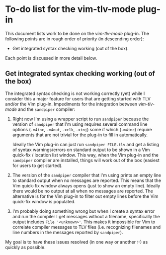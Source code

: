# To-do list for the vim-tlv-mode plug-in

This document lists work to be done on the *vim-tlv-mode* plug-in. The
following points are in rough order of priority (in descending order):

 * Get integrated syntax checking working (out of the box).

Each point is discussed in more detail below.

## Get integrated syntax checking working (out of the box)

The integrated syntax checking is not working correctly (yet) while I consider
this a major feature for users that are getting started with TLV and/or the Vim
plug-in. Impediments for the integration between *vim-tlv-mode* and the
`sandpiper` compiler:

 1. Right now I'm using a wrapper script to run `sandpiper` because the version
    of `sandpiper` that I'm using requires several command line options
    (`-m4inc`, `-m4out`, `-xclk`, `-xinj`) some if which (`-m4inc`) require
    arguments that are not trivial for the plug-in to fill in automatically.

    Ideally the Vim plug-in can just run `sandpiper FILE.tlv` and get a listing
    of syntax warnings/errors on standard output to be shown in a Vim quick-fix
    / location list window. This way, when the Vim plug-in and the `sandpiper`
    compiler are installed, things will work out of the box (easiest for users
    to get started).

 2. The version of the `sandpiper` compiler that I'm using prints an empty line
    to standard output when no messages are reported. This means that the Vim
    quick-fix window always opens (just to show an empty line). Ideally there
    would be no output at all when no messages are reported. The alternative is
    for the Vim plug-in to filter out empty lines before the Vim quick-fix
    window is populated.

 3. I'm probably doing something wrong but when I create a syntax error and run
    the compiler I get messages without a filename, specifically the output
    includes `File '<unknown>'`. This makes it impossible for Vim to correlate
    compiler messages to TLV files (i.e. recognizing filenames and line numbers
    in the messages reported by `sandpiper`).

My goal is to have these issues resolved (in one way or another :-) as quickly
as possible.
